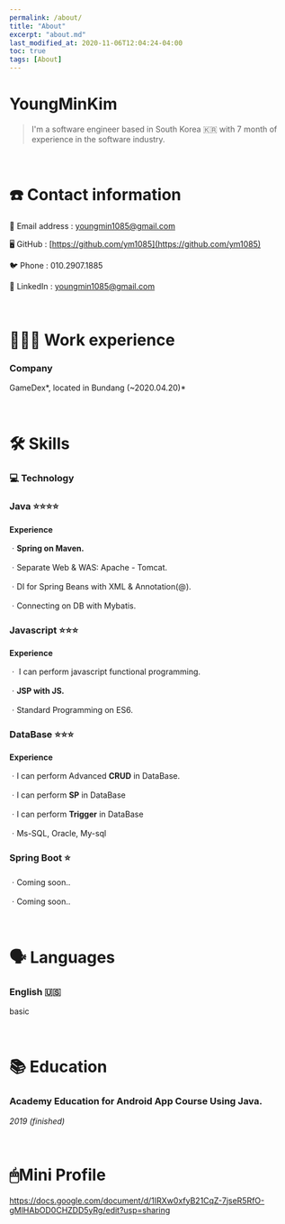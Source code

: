 ```yaml
---
permalink: /about/
title: "About"
excerpt: "about.md"
last_modified_at: 2020-11-06T12:04:24-04:00
toc: true
tags: [About]
---
```


# YoungMinKim

> I'm a software engineer based in South Korea 🇰🇷 
> with 7 month of experience in the software industry.

</br>

# ☎️ Contact information
📧 Email address : youngmin1085@gmail.com

🖥 GitHub : [https://github.com/ym1085](https://github.com/ym1085)

🐦 Phone : 010.2907.1885 

🔗 LinkedIn : [](https://www.linkedin.com/feed/)[youngmin1085@gmail.com](https://www.linkedin.com/in/youngmin-kim-1a245019a) 

</br>

# **👩🏻‍💻** Work experience

### Company

GameDex*, located in Bundang (~2020.04.20)*

</br>

# 🛠 Skills

### 💻 Technology

### Java ⭐️⭐️⭐️⭐️

**Experience**

ㆍ**Spring on Maven.**

ㆍSeparate Web & WAS: Apache - Tomcat.

ㆍDI for Spring Beans with XML & Annotation(@).

ㆍConnecting on DB with Mybatis.

### Javascript ⭐️⭐️⭐️

**Experience**

ㆍ I can perform javascript functional programming.

ㆍ**JSP with JS.**

ㆍStandard Programming on ES6.

### DataBase ⭐️⭐️⭐️

**Experience**

ㆍI can perform Advanced **CRUD** in DataBase.

ㆍI can perform **SP** in DataBase

ㆍI can perform **Trigger** in DataBase

ㆍMs-SQL, Oracle, My-sql 

### Spring Boot ⭐️

ㆍComing soon..

ㆍComing soon..

</br>

# 🗣 Languages

### English 🇺🇸

basic

</br>

# 📚 Education

### Academy Education for Android App Course Using Java.

*2019 (finished)*

</br>

# 🖱Mini Profile

https://docs.google.com/document/d/1IRXw0xfyB21CqZ-7jseR5RfO-gMlHAbOD0CHZDD5yRg/edit?usp=sharing
